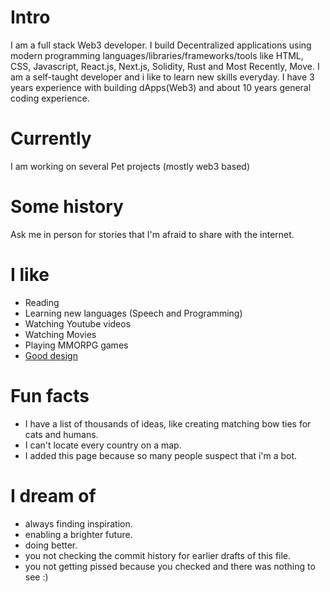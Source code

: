 
# Intro

I am a full stack Web3 developer. I build Decentralized applications using modern programming languages/libraries/frameworks/tools like HTML, CSS, Javascript, React.js, Next.js, Solidity, Rust and Most Recently, Move. I am a self-taught developer and i like to learn new skills everyday. I have 3 years experience with building dApps(Web3) and about 10 years general coding experience.

# Currently

I am working on several Pet projects (mostly web3 based)

# Some history

Ask me in person for stories that I'm afraid to share with the internet.

# I like

- Reading
- Learning new languages (Speech and Programming)
- Watching Youtube videos
- Watching Movies
- Playing MMORPG games
- [Good design](/)

# Fun facts

- I have a list of thousands of ideas, like creating matching bow ties for cats and humans.
- I can't locate every country on a map.
- I added this page because so many people suspect that i'm a bot.

# I dream of

- always finding inspiration.
- enabling a brighter future.
- doing better.
- you not checking the commit history for earlier drafts of this file.
- you not getting pissed because you checked and there was nothing to see :)

